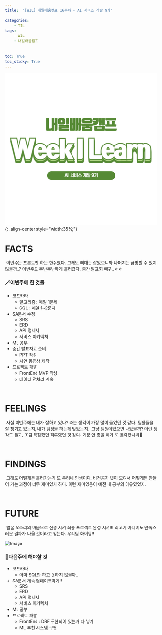 ```yaml
---
title:  "[WIL] 내일배움캠프 16주차 - AI 서비스 개발 9기" 

categories: 
    - TIL
tags: 
    - WIL
    - 내일배움캠프


toc: True
toc_sticky: True
---
```


![TIL](/assets/images/WIL.png){: .align-center style="width:35%;"}

# FACTS
&nbsp;이번주는 프론트만 하는 한주였다. 그래도 뼈대는 잡았으니까 나머지는 금방할 수 있지 않을까..? 이번주도 무난무난하게 흘러갔다. 중간 발표회 빼구..ㅎㅎ

<h3>🪄이번주에 한 것들</h3>

- 코드카타
  - 알고리즘 : 매일 1문제
  - SQL : 매일 1~2문제
- SA문서 수정
  - SRS
  - ERD
  - API 명세서
  - 서비스 아키텍처
- ML 공부
- 중간 발표자료 준비
  - PPT 작성
  - 시연 동영상 제작
- 프로젝트 개발
  - FrontEnd MVP 작성
  - 데이터 전처리 계속


<br>

# FEELINGS

&nbsp;사실 이번주에는 내가 잘하고 있나? 라는 생각이 가장 많이 들었던 것 같다. 팀원들을 잘 챙기고 있는지, 내가 팀장을 하는게 맞았는지.. 그냥 팀원이었으면 나았을까? 이런 생각도 들고, 조금 복잡했던 하루였던 것 같다. 기분 안 좋을 때가 또 돌아왔나봐🫠

<br>

# FINDINGS

&nbsp;그래도 어떻게든 흘러가는게 또 우리네 인생이다. 비전공자 넷이 모여서 어떻게든 만들어 가는 과정이 너무 재미있기 하다. 이런 재미있음이 예전 내 공부의 이유였었지.

<br>

# FUTURE

&nbsp;벌꿀 오소리의 마음으로 진행 시켜 최종 프로젝트 완성 시켜!!! 최고가 아니어도 만족스러운 결과가 나올 것이라고 믿는다. 우리팀 화이팅!!

![Image](https://github.com/user-attachments/assets/aa0a1051-92d9-4e21-8086-21cd49b90d18)



<h3>📝다음주에 해야할 것</h3>
  
- 코드카타
  - 아마 SQL만 하고 못하지 않을까..
- SA문서 계속 업데이트하기!!
  - SRS
  - ERD
  - API 명세서
  - 서비스 아키텍처
- ML 공부
- 프로젝트 개발
  - FrontEnd : DRF 구현되어 있는거 다 넣기
  - ML 추천 시스템 구현